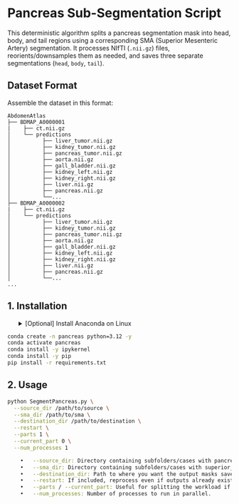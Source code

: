 # Pancreas Sub-Segmentation Script

This deterministic algorithm splits a pancreas segmentation mask into head, body, and tail regions using a corresponding SMA (Superior Mesenteric Artery) segmentation. It processes NIfTI (`.nii.gz`) files, reorients/downsamples them as needed, and saves three separate segmentations (`head`, `body`, `tail`).

## Dataset Format

Assemble the dataset in this format:
```
AbdomenAtlas
├── BDMAP_A0000001
|    ├── ct.nii.gz
│    └── predictions
│          ├── liver_tumor.nii.gz
│          ├── kidney_tumor.nii.gz
│          ├── pancreas_tumor.nii.gz
│          ├── aorta.nii.gz
│          ├── gall_bladder.nii.gz
│          ├── kidney_left.nii.gz
│          ├── kidney_right.nii.gz
│          ├── liver.nii.gz
│          ├── pancreas.nii.gz
│          └──...
├── BDMAP_A0000002
|    ├── ct.nii.gz
│    └── predictions
│          ├── liver_tumor.nii.gz
│          ├── kidney_tumor.nii.gz
│          ├── pancreas_tumor.nii.gz
│          ├── aorta.nii.gz
│          ├── gall_bladder.nii.gz
│          ├── kidney_left.nii.gz
│          ├── kidney_right.nii.gz
│          ├── liver.nii.gz
│          ├── pancreas.nii.gz
│          └──...
...
```

## 1. Installation

<details>
<summary style="margin-left: 25px;">[Optional] Install Anaconda on Linux</summary>
<div style="margin-left: 25px;">
    
```bash
wget https://repo.anaconda.com/archive/Anaconda3-2024.06-1-Linux-x86_64.sh
bash Anaconda3-2024.06-1-Linux-x86_64.sh -b -p ./anaconda3
./anaconda3/bin/conda init
source ~/.bashrc
```
</div>
</details>

```bash
conda create -n pancreas python=3.12 -y
conda activate pancreas
conda install -y ipykernel
conda install -y pip
pip install -r requirements.txt
```

## 2. Usage

```bash
python SegmentPancreas.py \
  --source_dir /path/to/source \
  --sma_dir /path/to/sma \
  --destination_dir /path/to/destination \
  --restart \
  --parts 1 \
  --current_part 0 \
  --num_processes 1

  	•	--source_dir: Directory containing subfolders/cases with pancreas.nii.gz.
	•	--sma_dir: Directory containing subfolders/cases with superior_mesenteric_artery.nii.gz.
	•	--destination_dir: Path to where you want the output masks saved.
	•	--restart: If included, reprocess even if outputs already exist.
	•	--parts / --current_part: Useful for splitting the workload if you have many cases and want to run them in chunks.
	•	--num_processes: Number of processes to run in parallel.